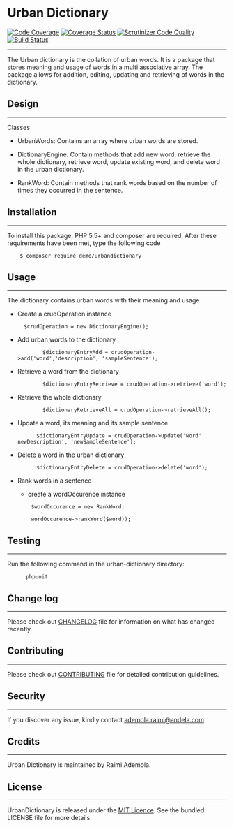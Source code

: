 **Urban Dictionary**
================
[![Code Coverage](https://scrutinizer-ci.com/g/andela-araimi/Checkpoint-one/badges/coverage.png?b=master)](https://scrutinizer-ci.com/g/andela-araimi/Checkpoint-one/?branch=master)
[![Coverage Status](https://coveralls.io/repos/github/andela-araimi/Checkpoint-one/badge.svg?branch=master)](https://coveralls.io/github/andela-araimi/Checkpoint-one?branch=master) [![Scrutinizer Code Quality](https://scrutinizer-ci.com/g/andela-araimi/Checkpoint-one/badges/quality-score.png?b=master)](https://scrutinizer-ci.com/g/andela-araimi/Checkpoint-one/?branch=master) [![Build Status](https://travis-ci.org/andela-araimi/Checkpoint-one.svg?branch=master)](https://travis-ci.org/andela-araimi/Checkpoint-one)


----------


The Urban dictionary is the collation of urban words. It is a package that stores meaning and usage of words in a multi associative array. The package allows for addition, editing, updating and retrieving of words in the dictionary. 

**Design**
------


----------

Classes

- UrbanWords: Contains an array where urban words are stored.
 
- DictionaryEngine: Contain methods that add new word, retrieve the whole dictionary, retrieve 
   word, update existing word, and delete word in the urban dictionary.

- RankWord: Contain methods that rank words based on the number of times they occurred in the 
   sentence.

**Installation**
-------


----------


To install this package, PHP 5.5+ and composer are required. After these requirements have been met, type the following code 

        $ composer require demo/urbandictionary

**Usage**
-----


----------


The dictionary contains urban words with their meaning and usage

 - Create  a crudOperation instance
		 
		 $crudOperation = new DictionaryEngine();
		 
 - Add urban words to the dictionary

			   $dictionaryEntryAdd = crudOperation->add('word','description', 'sampleSentence');

 - Retrieve a word from the dictionary
	    
			   $dictionaryEntryRetrieve = crudOperation->retrieve('word');

 - Retrieve the whole dictionary
	    
			   $dictionaryRetrieveAll = crudOperation->retrieveAll();			   

 - Update a word, its meaning and its sample sentence
		
			 $dictionaryEntryUpdate = crudOperation->update('word' newDescription', 'newSampleSentence');

 - Delete a word in the urban dictionary

			 $dictionaryEntryDelete = crudOperation->delete('word');

 - Rank words in a sentence
	 - create a wordOccurence instance
		
			$wordOccurence = new RankWord;
	
	        wordOccurence->rankWord($word));

**Testing**
-------


----------


Run the following command in the urban-dictionary directory:

          phpunit


**Change log**
----------


----------


Please check out [CHANGELOG](https://github.com/andela-araimi/Checkpoint-one/blob/master/CHANGELOG.md/%22CHANGELOG%22) file for information on what has changed recently.

**Contributing**
------------


----------


Please check out [CONTRIBUTING](https://github.com/andela-araimi/Checkpoint-one/edit/master/CONTRIBUTING.md/%22CONTRIBUTING%22) file for detailed contribution guidelines.

**Security**
--------


----------
If you discover any issue, kindly contact ademola.raimi@andela.com

**Credits**
-------


----------


Urban Dictionary is maintained by Raimi Ademola.

**License**
-------


----------


UrbanDictionary is released under the [MIT Licence](https://github.com/andela-araimi/Checkpoint-one/blob/master/LICENSE.md/%22MIT%20License%22). See the bundled LICENSE file for more details.
